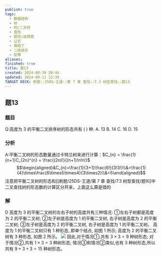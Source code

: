 ```yaml
---
publish: true
tags:
  - 数据结构
  - 树
  - 树/二叉树
  - 查找
  - 题目/选择题
  - 公式
  - 做错了
  - 二级结论
  - 犹豫
aliases: 
finished: true
title: 题13
created: 2024-08-30 20:44
updated: 2024-09-11 13:39
TARGET DECK: 刷题::25DS-王道::第 7 章 查找::7.3 树型查找::题13
---
```

## 题13
### 题目
Q:高度为 3 的平衡二叉排序树的形态共有 ( ) 种.
A. 13 
B. 14 
C. 16 
D. 15
### 分析
A:平衡二叉树的形态数量通过卡特兰树来进行计算：$C_{n} = \frac{1}{n+1}C_{2n}^{n} = \frac{(2n)!}{(n+1)!n!n!}$
$$\begin{aligned}&C_{n}=\frac{1}{3+1}\frac{6!}{3!3!}\\&=\frac{1}{4}\times\frac{6\times5\times4}{3\times2}\\&=5\end{aligned}$$
注意把平衡二叉树的形态和[[刷题/25DS-王道/第 7 章 查找/7.3 树型查找/题9]]中二叉查找树的形态数的计算区分开来，上面这么算是错的
### 解
D
高度为 3 的平衡二叉树的左右子树的高度共有三种情况: 
①左右子树都是高度为 2 的平衡二叉树; 
②左子树是高度为 1 的平衡二叉树, 右子树是高度为 2 的平衡二叉树; 
③左子树是高度为 2 的平衡二叉树, 右子树是高度为 1 的平衡二叉树。
高度为 1 的平衡二叉树只有 1 种形态, 即单个结点, 如图 1 所示; 
高度为 2 的平衡二叉树有 3 种形态, 如图 2 所示。
![](https://img.hwenyi.live/202409112133001.webp)
因此,对于情况①,共有 $3 \times  3 = 9$ 种树形态; 
对于情况②,共有 $1 \times  3 = 3$ 种树形态; 
情况③和情况②类似,也有 3 种树形态,所以共有 $9 + 3 + 3 = {15}$ 种树形态。
<!--ID: 1726632849552-->


